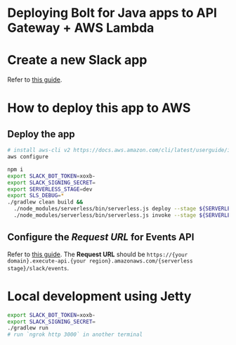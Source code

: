 # Deploying Bolt for Java apps to API Gateway + AWS Lambda

# Create a new Slack app

Refer to [this guide](/README.md).

# How to deploy this app to AWS

## Deploy the app

```bash
# install aws-cli v2 https://docs.aws.amazon.com/cli/latest/userguide/install-cliv2-mac.html
aws configure

npm i
export SLACK_BOT_TOKEN=xoxb-
export SLACK_SIGNING_SECRET=
export SERVERLESS_STAGE=dev
export SLS_DEBUG=*
./gradlew clean build &&
  ./node_modules/serverless/bin/serverless.js deploy --stage ${SERVERLESS_STAGE} --verbose &&
  ./node_modules/serverless/bin/serverless.js invoke --stage ${SERVERLESS_STAGE} --function warmup
```

## Configure the *Request URL* for Events API

Refer to [this guide](/README.md). The **Request URL** should be `https://{your domain}.execute-api.{your region}.amazonaws.com/{serverless stage}/slack/events`.

# Local development using Jetty

```bash
export SLACK_BOT_TOKEN=xoxb-
export SLACK_SIGNING_SECRET=
./gradlew run
# run `ngrok http 3000` in another terminal
```